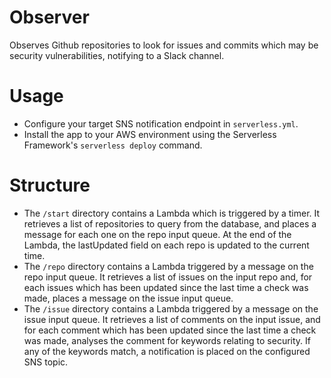 # Observer

Observes Github repositories to look for issues and commits which may be security vulnerabilities, notifying to a Slack channel.

# Usage

* Configure your target SNS notification endpoint in `serverless.yml`.
* Install the app to your AWS environment using the Serverless Framework's `serverless deploy` command.

# Structure

* The `/start` directory contains a Lambda which is triggered by a timer. It retrieves a list of repositories to query from the database, and places a message for each one on the repo input queue. At the end of the Lambda, the lastUpdated field on each repo is updated to the current time.
* The `/repo` directory contains a Lambda triggered by a message on the repo input queue. It retrieves a list of issues on the input repo and, for each issues which has been updated since the last time a check was made, places a message on the issue input queue.
* The `/issue` directory contains a Lambda triggered by a message on the issue input queue. It retrieves a list of comments on the input issue, and for each comment which has been updated since the last time a check was made, analyses the comment for keywords relating to security. If any of the keywords match, a notification is placed on the configured SNS topic.

